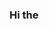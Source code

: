 ### Hi the

<!--
**Ola, sou Sérgio um estudante de engenharia Naval, pela UFPE, e estudante de Desenvolvimento Full-Stack pelo BootCamp da Driven. 



Here are some ideas to get you started:

- 🔭 I’m currently working on ...
- 🌱 I’m currently learning ...
- 👯 I’m looking to collaborate on Python
- 💬 Ask me about Anything
- 📫 How to reach me: sergio.trajanosilva2001@gmail.com
- 😄 Pronouns: He/ His
- ⚡ Fun fact: I'm a chess fan but really bad at it.
-->
